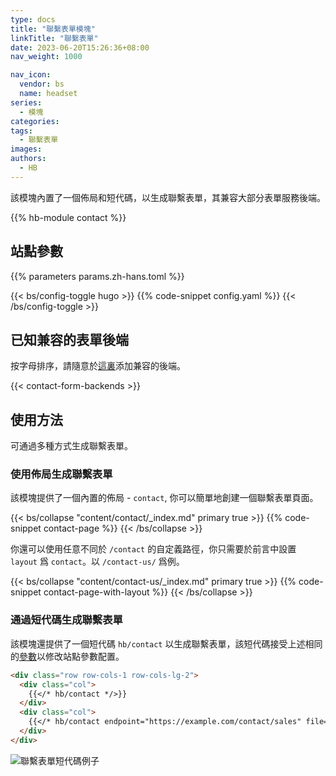 ```yaml
---
type: docs
title: "聯繫表單模塊"
linkTitle: "聯繫表單"
date: 2023-06-20T15:26:36+08:00
nav_weight: 1000

nav_icon:
  vendor: bs
  name: headset
series:
  - 模塊
categories:
tags:
  - 聯繫表單
images:
authors:
  - HB
---
```


該模塊內置了一個佈局和短代碼，以生成聯繫表單，其兼容大部分表單服務後端。

<!--more-->

{{% hb-module contact %}}

## 站點參數

{{% parameters params.zh-hans.toml %}}

{{< bs/config-toggle hugo >}}
{{% code-snippet config.yaml %}}
{{< /bs/config-toggle >}}

## 已知兼容的表單後端

按字母排序，請隨意於[這裏](https://github.com/hbstack/site/edit/main/data/contact-form-backends.toml)添加兼容的後端。

{{< contact-form-backends >}}

## 使用方法

可通過多種方式生成聯繫表單。

### 使用佈局生成聯繫表單

該模塊提供了一個內置的佈局 - `contact`, 你可以簡單地創建一個聯繫表單頁面。

{{< bs/collapse "content/contact/_index.md" primary true >}}
{{% code-snippet contact-page %}}
{{< /bs/collapse >}}

你還可以使用任意不同於 `/contact` 的自定義路徑，你只需要於前言中設置 `layout` 爲 `contact`。以 `/contact-us/` 爲例。

{{< bs/collapse "content/contact-us/_index.md" primary true >}}
{{% code-snippet contact-page-with-layout %}}
{{< /bs/collapse >}}

### 通過短代碼生成聯繫表單

該模塊還提供了一個短代碼 `hb/contact` 以生成聯繫表單，該短代碼接受上述相同的[參數](#站點參數)以修改站點參數配置。

```markdown
<div class="row row-cols-1 row-cols-lg-2">
  <div class="col">
    {{</* hb/contact */>}}
  </div>
  <div class="col">
    {{</* hb/contact endpoint="https://example.com/contact/sales" file=true */>}}
  </div>
</div>
```

![聯繫表單短代碼例子](shortcode-example.png)
